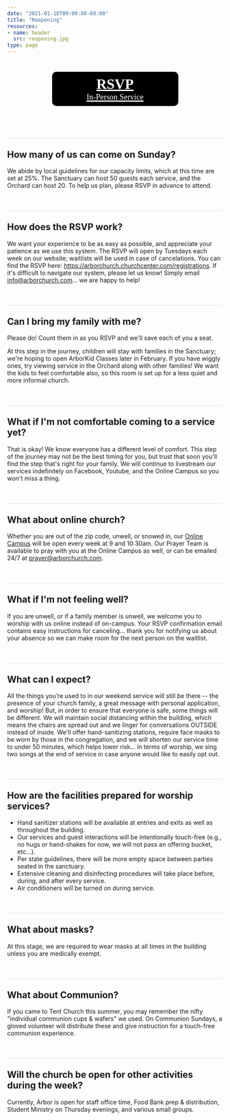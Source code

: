 ```yaml
---
date: "2021-01-18T09:00:00-08:00"
title: "Reopening"
resources:
- name: header
  src: reopening.jpg
type: page
---
```


<style>
a.rsvp-button {
  border-radius: 10px;
  font-size: 25pt;
  display: inline-block;
  margin: 25px;
  background-color: black;
  color: white;
  width: 275px;
  font-family: Montserrat;
  padding: 10px;
}

a.rsvp-button small {
  font-size: 14pt;
}

h2 {
  margin-top: 50px;
  padding-top: 25px;
  border-top: 1px solid #e0e0e0;
}
</style>

<div style="text-align: center; margin-bottom: 50px;">
  <a role="button" class="rsvp-button" href="https://arborchurch.churchcenter.com/registrations"><strong>RSVP</strong><br/><small>In-Person Service</small></a>
</div>


## How many of us can come on Sunday? 

We abide by local guidelines for our capacity limits, which at this time are set at 25%. The Sanctuary can host 50 guests each service, and the Orchard can host 20. To help us plan, please RSVP in advance to attend.

## How does the RSVP work?

We want your experience to be as easy as possible, and appreciate your patience as we use this system. The RSVP will open by Tuesdays each week on our website; waitlists will be used in case of cancelations. You can find the RSVP here: <https://arborchurch.churchcenter.com/registrations>. If it's difficult to navigate our system, please let us know! Simply email <info@arborchurch.com>... we are happy to help! 

## Can I bring my family with me?

Please do! Count them in as you RSVP and we'll save each of you a seat.

At this step in the journey, children will stay with families in the Sanctuary; we're hoping to open ArborKid Classes later in February. If you have wiggly ones, try viewing service in the Orchard along with other families! We want the kids to feel comfortable also, so this room is set up for a less quiet and more informal church.

## What if I'm not comfortable coming to a service yet?

That is okay! We know everyone has a different level of comfort. This step of the journey may not be the best timing for you, but trust that soon you'll find the step that's right for your family. We will continue to livestream our services indefinitely on Facebook, Youtube, and the Online Campus so you won't miss a thing.

## What about online church?

Whether you are out of the zip code, unwell, or snowed in, our [Online Campus](https://arborchurch.online.church/) will be open every week at 9 and 10:30am.  Our Prayer Team is available to pray with you at the Online Campus as well, or can be emailed 24/7 at <prayer@arborchurch.com>. 

## What if I'm not feeling well?

If you are unwell, or if a family member is unwell, we welcome you to worship with us online instead of on-campus. Your RSVP confirmation email contains easy instructions for canceling... thank you for notifying us about your absence so we can make room for the next person on the waitlist.

## What can I expect?

All the things you’re used to in our weekend service will still be there -- the presence of your church family, a great message with personal application, and worship! But, in order to ensure that everyone is safe, some things will be different. We will maintain social distancing within the building, which means the chairs are spread out and we linger for conversations OUTSIDE instead of inside. We'll offer hand-sanitizing stations, require face masks to be worn by those in the congregation, and we will shorten our service time to under 50 minutes, which helps lower risk... in terms of worship, we sing two songs at the end of service in case anyone would like to easily opt out.

## How are the facilities prepared for worship services?

- Hand sanitizer stations will be available at entries and exits as well as throughout the building.
- Our services and guest interactions will be intentionally touch-free (e.g., no hugs or hand-shakes for now, we will not pass an offering bucket, etc…).
- Per state guidelines, there will be more empty space between parties seated in the sanctuary.
- Extensive cleaning and disinfecting procedures will take place before, during, and after every service.
- Air conditioners will be turned on during service. 

## What about masks?

At this stage, we are required to wear masks at all times in the building unless you are medically exempt. 

## What about Communion?

If you came to Tent Church this summer, you may remember the nifty "individual communion cups & wafers" we used. On Communion Sundays, a gloved volunteer will distribute these and give instruction for a touch-free communion experience.

## Will the church be open for other activities during the week?

Currently, Arbor is open for staff office time, Food Bank prep & distribution, Student Ministry on Thursday evenings, and various small groups.
